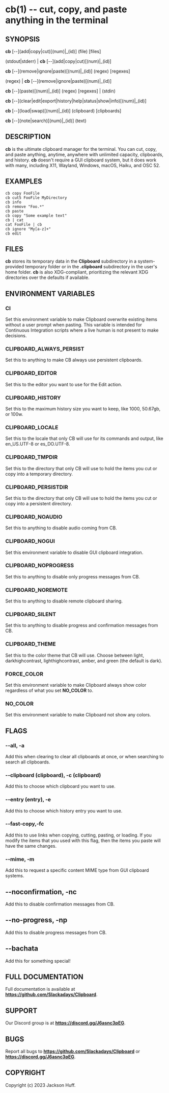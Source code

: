 cb(1) -- cut, copy, and paste anything in the terminal
=====

## SYNOPSIS

**cb** \[\-\-](add|copy|cut)[(num)|_(id)] (file) [files]

(stdout|stderr) | **cb** \[\-\-](add|copy|cut)[(num)|_(id)]

**cb** \[\-\-](remove|ignore|paste)[(num)|_(id)] (regex) [regexes]

(regex) | **cb** \[\-\-](remove|ignore|paste)[(num)|_(id)]

**cb** \[\-\-](paste)[(num)|_(id)] (regex) [regexes] | (stdin)

**cb** \[\-\-](clear|edit|export|history|help|status|show|info)[(num)|_(id)]

**cb** \[\-\-](load|swap)[(num)|_(id)] (clipboard) [clipboards]

**cb** \[\-\-](note|search)[(num)|_(id)] (text)

## DESCRIPTION

**cb** is the ultimate clipboard manager for the terminal. You can cut, copy, and paste anything, anytime, anywhere with unlimited capacity, clipboards, and history. **cb** doesn't require a GUI clipboard system, but it does work with many, including X11, Wayland, Windows, macOS, Haiku, and OSC 52.

## EXAMPLES

```
cb copy FooFile
cb cut5 FooFile MyDirectory
cb info
cb remove "Foo.*"
cb paste
cb copy "Some example text"
cb | cat
cat FooFile | cb
cb ignore "My[a-z]+"
cb edit
```

## FILES

**cb** stores its temporary data in the **Clipboard** subdirectory in a system-provided temporary folder or in the **.clipboard** subdirectory in the user's home folder. **cb** is also XDG-compliant, prioritizing the relevant XDG directories over the defaults if available.

## ENVIRONMENT VARIABLES

### **CI**

Set this environment variable to make Clipboard overwrite existing items without a user prompt when pasting. This variable is intended for Continuous Integration scripts where a live human is not present to make decisions.

### **CLIPBOARD_ALWAYS_PERSIST**

Set this to anything to make CB always use persistent clipboards.

### **CLIPBOARD_EDITOR**

Set this to the editor you want to use for the Edit action.

### **CLIPBOARD_HISTORY**

Set this to the maximum history size you want to keep, like 1000, 50.67gb, or 100w.

### **CLIPBOARD_LOCALE**

Set this to the locale that only CB will use for its commands and output, like en_US.UTF-8 or es_DO.UTF-8.

### **CLIPBOARD_TMPDIR**

Set this to the directory that only CB will use to hold the items you cut or copy into a temporary directory.

### **CLIPBOARD_PERSISTDIR** 

Set this to the directory that only CB will use to hold the items you cut or copy into a persistent directory.

### **CLIPBOARD_NOAUDIO**

Set this to anything to disable audio coming from CB.

### **CLIPBOARD_NOGUI**

Set this environment variable to disable GUI clipboard integration.

### **CLIPBOARD_NOPROGRESS**

Set this to anything to disable only progress messages from CB.

### **CLIPBOARD_NOREMOTE**

Set this to anything to disable remote clipboard sharing.

### **CLIPBOARD_SILENT**

Set this to anything to disable progress and confirmation messages from CB.

### **CLIPBOARD_THEME**

Set this to the color theme that CB will use. Choose between light, darkhighcontrast, lighthighcontrast, amber, and green (the default is dark).

### **FORCE_COLOR**

Set this environment variable to make Clipboard always show color regardless of what you set **NO_COLOR** to.

### **NO_COLOR**

Set this environment variable to make Clipboard not show any colors.

## FLAGS

### **\-\-all**, **-a**

Add this when clearing to clear all clipboards at once, or when searching to search all clipboards.

### **\-\-clipboard (clipboard)**, **-c (clipboard)**

Add this to choose which clipboard you want to use.

### **\-\-entry (entry)**, **-e**

Add this to choose which history entry you want to use.

### **\-\-fast-copy**,**-fc**

Add this to use links when copying, cutting, pasting, or loading. If you modify the items that you used with this flag, then the items you paste will have the same changes.

### **\-\-mime**, **-m**

Add this to request a specific content MIME type from GUI clipboard systems.

## **\-\-noconfirmation**, **-nc**

Add this to disable confirmation messages from CB.

## **\-\-no-progress**, **-np**

Add this to disable progress messages from CB.

## **\-\-bachata**

Add this for something special!

## FULL DOCUMENTATION

Full documentation is available at __https://github.com/Slackadays/Clipboard__.

## SUPPORT

Our Discord group is at __https://discord.gg/J6asnc3pEG__.

## BUGS

Report all bugs to __https://github.com/Slackadays/Clipboard__ or __https://discord.gg/J6asnc3pEG__.

## COPYRIGHT

Copyright (c) 2023 Jackson Huff.